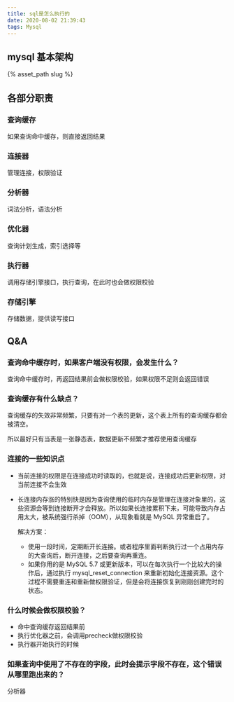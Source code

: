 ```yaml
---
title: sql是怎么执行的
date: 2020-08-02 21:39:43
tags: Mysql
---
```

## mysql 基本架构

{% asset_path slug %}

## 各部分职责

### 查询缓存

如果查询命中缓存，则直接返回结果

### 连接器

管理连接，权限验证

### 分析器

词法分析，语法分析

### 优化器

查询计划生成，索引选择等

### 执行器

调用存储引擎接口，执行查询，在此时也会做权限校验

### 存储引擎

存储数据，提供读写接口

## Q&A

### 查询命中缓存时，如果客户端没有权限，会发生什么？

查询命中缓存时，再返回结果前会做权限校验，如果权限不足则会返回错误

### 查询缓存有什么缺点？

查询缓存的失效非常频繁，只要有对一个表的更新，这个表上所有的查询缓存都会被清空。

所以最好只有当表是一张静态表，数据更新不频繁才推荐使用查询缓存

### 连接的一些知识点

- 当前连接的权限是在连接成功时读取的，也就是说，连接成功后更新权限，对当前连接不会生效
- 长连接内存涨的特别快是因为查询使用的临时内存是管理在连接对象里的，这些资源会等到连接断开才会释放。所以如果长连接累积下来，可能导致内存占用太大，被系统强行杀掉（OOM），从现象看就是 MySQL 异常重启了。

    解决方案：

    - 使用一段时间，定期断开长连接。或者程序里面判断执行过一个占用内存的大查询后，断开连接，之后要查询再重连。
    - 如果你用的是 MySQL 5.7 或更新版本，可以在每次执行一个比较大的操作后，通过执行 mysql_reset_connection 来重新初始化连接资源。这个过程不需要重连和重新做权限验证，但是会将连接恢复到刚刚创建完时的状态。

### 什么时候会做权限校验？

- 命中查询缓存返回结果前
- 执行优化器之前，会调用precheck做权限校验
- 执行器开始执行的时候

### 如果查询中使用了不存在的字段，此时会提示字段不存在，这个错误从哪里跑出来的？

分析器